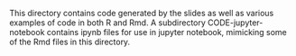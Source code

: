 This directory contains code generated by the slides as well as various examples of code in both R and Rmd. A subdirectory CODE-jupyter-notebook contains ipynb files for use in jupyter notebook, mimicking some of the Rmd files in this directory.
